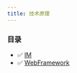 ```yaml
---
title: 技术原理
---
```

### 目录 
    
- :white_check_mark: [IM](/csbook/docs/technology/im/index/)
- :white_check_mark: [WebFramework](/csbook/docs/technology/im/index/)


